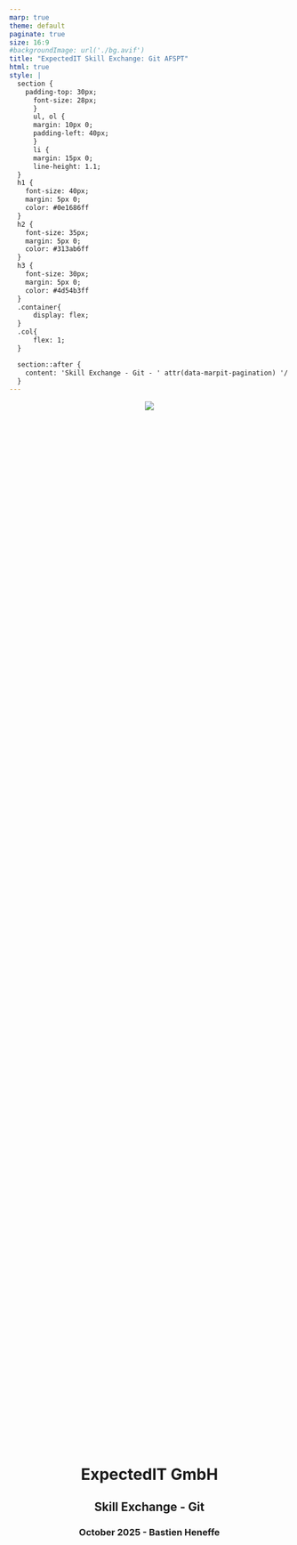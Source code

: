 ```yaml
---
marp: true
theme: default
paginate: true
size: 16:9
#backgroundImage: url('./bg.avif')
title: "ExpectedIT Skill Exchange: Git AFSPT"
html: true
style: |
  section {
    padding-top: 30px;
      font-size: 28px;
      }
      ul, ol {
      margin: 10px 0;
      padding-left: 40px;
      }
      li {
      margin: 15px 0;
      line-height: 1.1;
  }
  h1 {
    font-size: 40px;
    margin: 5px 0;
    color: #0e1686ff
  }
  h2 {
    font-size: 35px;
    margin: 5px 0;
    color: #313ab6ff
  }
  h3 {
    font-size: 30px;
    margin: 5px 0;
    color: #4d54b3ff
  }
  .container{
      display: flex;
  }
  .col{
      flex: 1;
  }

  section::after {
    content: 'Skill Exchange - Git - ' attr(data-marpit-pagination) '/' attr(data-marpit-pagination-total);
  }
---
```



<div class="container">
<div class="col">
<center>
<img src="xkcd-1597.png">
</center>
</div>
<div class="col">
<div style="display: flex; align-items: center; justify-content: center; height: 100%;">
<div style="text-align: center;">

# ExpectedIT GmbH
## Skill Exchange - Git 
### October 2025 - Bastien Heneffe

</div>
</div>
</div>
</div>

---
# Scope
- 🛠️ [**Tools**](#tools) recommendations, to go beyond the git CLI
- ⚡  [**Tips**](#tips) 4 warm-up slides
- 🎯 [**Problems/Solutions**](#probs) 12 annoying scenarios
- 📋 [**Methodology**](#methodo) subjects to discuss

#
*Don't hesitate to interrupt to ask questions.* ✋/💬

---
<center>

# 🛠️ Tools<a id="tools"></a>

<img src="xkcd-1343.png" width="700">
</center>



---
# Recommended tools - TUI
## Command Line
- **Built-in**: `git log --oneline --graph`
- Ensure you have [**git completion**](https://raw.githubusercontent.com/git/git/master/contrib/completion/git-completion.bash) enabled
- git status in **prompt**: custom `PS1` or plugins [bash-it](https://github.com/Bash-it/bash-it), [oh-my-zsh](https://ohmyz.sh/), [oh-my-bash](https://github.com/ohmybash/oh-my-bash), ...
- **tig** - Terminal UI for browsing git history with vim-like navigation
- **lazygit** - Terminal UI with mouse support for git operations

---
# Recommended tools - GUI

## VS Code Integration
- Built-in **Source control panel**
  Graph, wrap for most common git commands, Copilot interactions, ...
- **GitLens / [GitLess](https://marketplace.visualstudio.com/items?itemName=maattdd.gitless)** extension
  Interactive rebase helper, in-code git blame info, ...
  *Avoid the bloatware:  Gitless forked before premium features*
- **[GitHub Pull Requests](https://marketplace.visualstudio.com/items?itemName=GitHub.vscode-pull-request-github)** extension
  Integration for merge request, review, etc.
- **[GitHub Action](https://marketplace.visualstudio.com/items?itemName=GitHub.vscode-github-actions)** extension
  Integration of CI / workflow
- **[GitHub Copilot](https://marketplace.visualstudio.com/items?itemName=GitHub.copilot)** extension
  smart actions: commit message, add commit # to context, etc.

---

<center>

# 🛠️ Tips<a id="tips"></a>
<img src="xkcd-1685.png" width="400">
</center>

---
# Tip 1: "Oops, wrong commit!"

## The solutions
- ✏️ **Modify**:
  - `git add ...` - stage what is missing
  - `git commit --amend` - Commit staged changes and edit commit message
  - `git commit --amend --no-edit` - Commit staged changes (keep same message)
- ↩️ **Undo**:
  - `git reset HEAD~1` - Undo last commit, keep changes
  - `git reset --hard HEAD~1` - Undo commit and changes
  - `git revert -m 1 <merge-commit-hash>` - Undo a merge with ancestors

*(We're warming-up, push force stuff will come later)*

---
# Tip 2: "I always forget the args of git checkout"

Use the user-friendly `git switch` and `git restore`
- 🌿 **Make a branch**:
  - Use `git switch -c <new-branch> <start-point>`
  - instead of  `git checkout <start-point> ; git checkout -b <new-branch>`
- ↩️ **Restore a file** deleted by mistake 
  - Use `git restore --source=<commit> <files>`
  - instead of  `git checkout <commit-hash> -- <files>`
- 🔀 **Switch to the previous branch**
  - `git switch -`

---
# Tip 3: Temporary work management

## Quick stashing for context switches  
- `git stash` - Save work temporarily
- `git stash list` - See all stashes
- `git stash pop` - Restore saved work
- `git stash -m "foo bar"` - Save work temporarily, with a description
- `git stash pop {ID}` - Restore saved work in stash entry {ID}

## Be careful
- More complex stash usages and commands (clear/store/save/...) available
- 💡 *Recommendation*: use developement branches instead, as recovery is more complex with stash


---
# Tip 4: Clean up your workspace

## Deal with untracked files safely
- 🔍 **Preview cleanup**: `git clean -n` (dry run)
- 🧹 **Remove untracked files**: `git clean -fd`  
- 📝 **Update .gitignore**: Add patterns for build files, logs, etc.
- 💾 **Stash untracked too**: `git stash -u` (safer than deleting)


---


<center>

# 🎯 Some annoying scenarios<a id="probs"></a>

<img src="xkcd-1296.png" width="700">
</center>


---
# Problem 1: "I want to move my branch"

## The situation
```
You created feature-fpga from old-main, but want it based on new-main
Or you want to move hotfix-memory-leak from develop to main
```

## The solutions
- 🩹 Apply single commit to current branch:
  - `git switch <new-base> ; git cherry-pick <commit>`
- 🚚 Move entire branch: 
  - `git rebase --onto <new-base> <branch>`
- 🛡️ **Safety tip**: Create backup branch first: `git branch backup-foo-bar`


---
# Problem 2: When did I introduce this 🪳 feature ?
## Situation
I need to find when I inserted a bug in a large git history.

## Solution
```bash
git bisect start
git bisect bad HEAD           # Current version has bug
git bisect good v2.1.0       # v2.1.0 was working fine
# Git checks out a commit in the middle
# Test your application (run tests, manual check...)
git bisect good              # If this version works
git bisect bad               # If this version has the bug
# Repeat until Git finds the exact commit
git bisect reset             # Return to original branch
```

**Tip**: Automate with `git bisect run <test-command>`


---
# Problem 3: "Need to combine commits"

## The situation: a (not so) messy history
```git
* 5892f7f (origin/my_branch) SPI synthesis warnings fixes
* 86c3029 to be removed
* 5e74ac3 UART lint/typo fixes
* 59c5c4e Add SPI iternface
* 4fc6024 Simu fix UART
* a43e4c9 Add UART controller
* f5ff2fc (origin/main) Initial commit
```

## What we want
```git
* bbbbbbbb (origin/my_branch) Add SPI interface
* aaaaaaaa Add UART controller
* f5ff2fc (origin/main) Initial commit
```

## Solution: Interactive Rebase!

---
# Interactive Rebase explained

## Start rebase
```bash
git rebase -i         # scope = last unpushed commits
git rebase -i HEAD~5  # scope = last 5 commits
git rebase -i main    # scope = commits since current main branch
```
## A text editor opens, for each commit you can:
- **`p, pick f0cacc1a`** - Keep this commit
- **`r, reword 0d15ea5e`** - Change commit message
- **`s, squash deadc0de`** - Squash with previous commit, will open commit message edit
- **`f, fixup 8badf00d`** - same as squash, but just take the preceeding commit message
- **`d, drop baddcafe`** - Delete this commit (equivalent to removing the line)
- (and much more **break/label/run/edit/merge/exec/...**)

---
# Back to example
Run command:
```bash
git rebase -i origin/main
```

In the opening text editor:
```bash
pick   a43e4c9 Add UART controller
fixup  4fc6024 Simu fix UART                   # Merge into previous  
fixup  5e74ac3 UART lint/typo fixes            # Merge into previous    
pick   59c5c4e Add SPI iternface
drop   86c3029 to be removed                   # Delete this commit  
squash 5892f7f SPI synthesis warnings fixes    # Merge & edit message

```

---
# Getting conflicts?

- First check your scope!
- If expected conflicts, same procedure as for merge requests
- you're done:  `git rebase --continue`
- Panic button: `git rebase --abort`

---
# When to do rebase

## ✅ Safe to rebase:
- Your local work in progress branch (encouraged!)
- Your feature branch, if not shared with others
- Before issueing a merge request
- As part of the merge process

## ⚠️ Don't _sliently_ rebase if:
- It's a shared feature branch
- Other people have pulled your branch
- Another branch started from the one you want to rebase

## ⚠️ Never rebase:
- a public branch, such as main

---
# Problem 4: "Now what? Can I push?"

## The situation
- You did a `git rebase -i`, or a `git commit --amend`, or any other local changes
- Your tree is now out of sync with remote server
- Git refuses to push with regular `git push`

## The solutions
 - The good ol' one - ⚠️ Danger zone
  `git push --force`
 - The safer solution
`git push --force-with-lease`

**`--force-with-lease`** checks if someone else pushed changes first!


---
# Problem 5: "Oops, rebase screw up, I lost my changes"

## Git Remembers (almost) everything

```bash
git reflog  # Shows ALL your local actions
```
But when in doubt, don't hesitate create a local backup branch/tag before rebasing (easy to manipulate)

## Recovery Examples
```bash
# Find your lost commit
git reflog
# Reset to that commit
git reset --hard 01b0cad0
# Or create a new branch from it
git switch -c recovery 01b0cad0
```


---
# Problem 6: "During a rebase, I lost myself"

## 🧭 Solutions:
 - run `git status` - Shows current step, completed steps, and remaining steps
 - run `git log --oneline -1` - Shows the current commit you're working on
 - run `git rebase --edit-todo` - Opens the todo list in an editor to see all steps, can modify the plan
 - Read `.git/rebase-merge/done` & `.git/rebase-merge/git-rebase-todo` - Direct access to rebase progress files


---
# Problem 7: "I need to do some stuff during rebase"

## Situation
- Update a specific commit in the tree (split, drop partial changes, ...)
- Do some task at a given commit
- Run script on each commits

## Rebase commands to the rescue
- **`edit`** - Stop at this commit to make changes, then `git rebase --continue`
- **`break`** - Pause rebase unconditionally for manual intervention
- **`run`** - Execute command automatically (e.g., `run make test`)

*Tip: put a break as last git-rebase-todo for complex interactive rebase -> will git you opportunity to --abort*

---

## Example Situation
You made one big commit that should have been 2 separated commits

## Solution 🪓
```bash
git rebase -i HEAD~1     # Select commit to split
# Change 'pick' to 'edit' for the target commit
git reset HEAD~1         # Unstage everything 
git add -p               # Selectively stage first commit
git commit -m "Do changes A"
git add .                # Stage remaining changes
git commit -m "Do changes B" 
git rebase --continue    # Finish the rebase
```


---
# Problem 8: "Merge Conflicts! Help!"

## The situation
The `<<<<<<<`, `=======`, `>>>>>>>` curse

## Tips
- Use a good 3-way editor to resolve conflict (VS code built-in, meld, etc.)
- Use merge strategy for faster resolution
  - `git checkout --ours <path>`: Always take your side
  - `git checkout --theirs <path>`: Always take remote side
- To continue once done: `git rebase --continue` or `git merge --continue`
  - ⚠️ don't confuse it with `commit --amend`

## 🛡️ Prevention:
- Avoid large merges by rebasing frequently

---
# Problem 9: "My colleague force-pushed on my branch!"

## The situation 
Colleague used `git push --force` after rebasing on a branch, and you had local changes on it...

## The solution
Auto rebase at pull work in 87.6% of the cases
```bash
git fetch
git pull --rebase
```

## 🛡️ Prevention
- Use separate branches


---
# Problem 10: "Rebasing stacked branches is annoying"

## The situation
```bash
-> old-start -> dev-feature -> sub-feature
           \--> new-start
```
You want to rebase `dev-feature` on `new-start`, but `sub-feature` depends on it

## The solution
```bash
# Manually:
git rebase dev-feature                --onto new-start 
git rebase sub-feature                --onto dev-feature

# Automatically:
git rebase dev-feature --update-refs  --onto main 
```
Enable by default ? `git config --global --add --bool rebase.updateRefs true`


*[🌐 Some blog entry about this](https://andrewlock.net/working-with-stacked-branches-in-git-is-easier-with-update-refs/)*


---
# Problem 11: "How to help future-me's `rebase -i`"
## The solution
### Mark at commit time:
```bash
git commit --fixup=HEAD      # Will add fixup on given commit
git commit --squash=HEAD     # Will add squash on given commit
git commit --fixup=01b0cad0  # Will add fixup on given commit
```
### At rebase time:
Call `git rebase -i --autosquash` 
or have it set by default `git config --global rebase.autosquash true` 

The git-rebase-todo will be automatically populated for the marked commits.



---
# Problem 12: "I want to `rebase -i` with some merges"
### Quick pointers
git-rebase-todo commands can include:
- `label`: Create a reference point for later use (like a bookmark)
- `merge`: Recreate a merge commit with specified parents
- `reset`: Move HEAD to a labeled commit (reset to a bookmark)

To rework branches that contain merges: 
- `git rebase -i --rebase-merges`

### Links
🌐 [Examples from git doc](https://git-scm.com/docs/git-rebase#_rebasing_merges)
🌐 [Blog entry](https://medium.com/@marcoscannabrava/git-rewriting-history-with-rebase-4093802fe173)

---
# 💬 Discussion Topics<a id="methodo"></a>
1. Commit Message Standards
2. Branch workflow
3. Use of git hooks
4. Use of co-authors
5. GitHub Forks: public vs private

---

# Discussion Topic 1: Commit Message Standards

## Popular Formats
🌐 [**Conventional Commits**](https://www.conventionalcommits.org/): `type(scope): description`
  - Examples: `feat(uart): add baud rate configuration`, `fix(spi): resolve clock timing issue`
  - Types: `feat`, `fix`, `docs`, `style`, `refactor`, `test`, `chore`
- **Angular Style**: Similar to conventional commits
- **50/72 Rule**: 50 chars max for title, 72 for body lines.

## Tools to Help
- Git templates: `git config commit.template SOMEPATH/.gitmessage`
- GitHub Copilot: Analyze diff and suggest messages

---

# Discussion Topic 2: Branch workflow

## Rebase vs Squash Strategy
- **Interactive rebase** to group logical changes:
  - Keep commits to a "reasonable" amount
  - Each commit should build successfully (CI-friendly)
  - Commit messages must tell a story
- **Rebase onto main** to avoid "merge bubbles"?
  - Use `git rebase main` instead of `git merge main`
  - Keeps linear history, easier to follow and bisect 


---
# Discussion Topic 3: Use of git hooks

## What are Git Hooks?
Scripts that run automatically at certain Git events (commit, push, merge, etc.)
*Can be seen as some kind of CI at user side.*

## Common Use Cases
- **Pre-commit**: Lint code, run tests, check formatting
- **Commit-msg**: Validate commit message format
- **Pre-push**: Run full test suite before pushing
- **Post-receive**: Deploy code, send notifications

## Implementation
- Scripts in `.git/hooks/` (local) or server-side
- Tools: **pre-commit** (Python)

---

# Discussion Topic 4: Use of Co-authors

### What are Co-authors?
Give credit to multiple contributors on a single commit

### How to Add Co-authors
Add to commit message body:
```
feat: implement new feature

Some description of the changes.

Co-authored-by: Jane Doe <jane@example.com>
Co-authored-by: John Smith <john@example.com>
```

### Tools & Tips
- **VS Code**: GitLens extension helps with co-author suggestions
- Shows up in GitHub (history, stats, ...)


---
# Discussion Topic 5: GitHub Forks: public vs private

### How to make a fork
 - Click fork button *<- Stop here for public fork*
 - Settings -> General -> Leave fork network
 - Settings -> General -> Change visibility to Private
 - Add a remote repo for pulling updates: `git remote add upstream <original>`

### When to Keep Public vs Private
- **Keep public** when:
  - Planning to contributing back to open source
  - No corporate/sensitive code involved
- **Make private** when:
  - Adding proprietary modifications
  - Uncertain about IP/licensing implications

---

# Takeaway: Some links

## Git Documentation & Learning
- 🌐 [Official Git book: Tools - Rewriting History](https://git-scm.com/book/en/v2/Git-Tools-Rewriting-History)
- 🌐 [Official Git book: Git Tools - Advanced Merging](https://git-scm.com/book/en/v2/Git-Tools-Advanced-Merging#_advanced_merging)
- 🌐 [Interactive learning](https://learngitbranching.js.org)
- 🌐 [git rebase: what can go wrong?](https://jvns.ca/blog/2023/11/06/rebasing-what-can-go-wrong-/)
- 🌐 [Working with stacked branches](https://andrewlock.net/working-with-stacked-branches-in-git-is-easier-with-update-refs/)
- 🌐 [Rewriting history with rebase](https://medium.com/@marcoscannabrava/git-rewriting-history-with-rebase-4093802fe173)
- 🌐 [Examples from git doc of rebasing merges](https://git-scm.com/docs/git-rebase#_rebasing_merges)
- 🌐 [Conventional Commits](https://www.conventionalcommits.org/)

---

# Takeaway: some useful Git config
```bash
# Useful aliases
git config --global alias.lg "log --oneline --graph --decorate"
git config --global alias.enforce "push --force-with-lease"
git config --global alias.ca "commit --amend"
git config --global alias.noedit "commit --amend --no-edit"
git config --global alias.backup "branch backup-$(date +%s)"

# Core settings
git config --global core.editor "code --wait"
git config --global pull.rebase true
git config --global push.autoSetupRemote true
git config --global rebase.updateRefs true
git config --global rebase.autosquash true
git config --global rerere.enabled true

```

---
